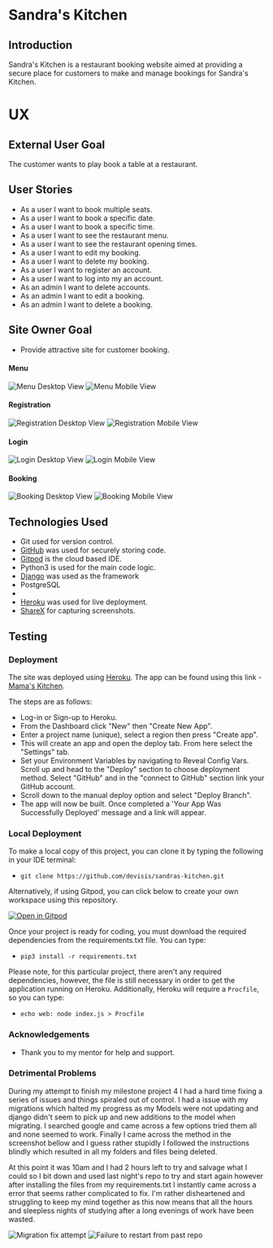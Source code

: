 # Sandra's Kitchen

## Introduction

Sandra's Kitchen is a restaurant booking website aimed at providing a secure place for customers to make and manage bookings for Sandra's Kitchen.

# UX

## External User Goal

The customer wants to play book a table at a restaurant.

## User Stories

- As a user I want to book multiple seats.
- As a user I want to book a specific date.
- As a user I want to book a specific time.
- As a user I want to see the restaurant menu.
- As a user I want to see the restaurant opening times.
- As a user I want to edit my booking.
- As a user I want to delete my booking.
- As a user I want to register an account.
- As a user I want to log into my an account.
- As an admin I want to delete accounts.
- As an admin I want to edit a booking.
- As an admin I want to delete a booking.


## Site Owner Goal

- Provide attractive site for customer booking.

#### Menu

![Menu Desktop View](documentation/wireframes/menu-desk.png)
![Menu Mobile View](documentation/wireframes/menu-mob.png)

#### Registration

![Registration Desktop View](documentation/wireframes/registration-desk.png)
![Registration Mobile View](documentation/wireframes/registration-mob.png)

#### Login

![Login Desktop View](documentation/wireframes/login-desk.png)
![Login Mobile View](documentation/wireframes/login-mob.png)

#### Booking

![Booking Desktop View](documentation/wireframes/reservation-desk.png)
![Booking Mobile View](documentation/wireframes/reservation-mob.png)


## Technologies Used

- Git used for version control.
- [GitHub]() was used for securely storing code.
- [Gitpod](https://gitpod.io/) is the cloud based IDE.
- Python3 is used for the main code logic.
- [Django](https://www.djangoproject.com/) was used as the framework
- PostgreSQL
- 
- [Heroku](https://heroku.com/) was used for live deployment.
- [ShareX](https://getsharex.com/) for capturing screenshots.

## Testing

<!-- To view all testing documentation please refer to [TESTING.md](TESTING.md) -->

### Deployment

The site was deployed using [Heroku](https://heroku.com/). The app can be found using this link - [Mama's Kitchen](https://sandras-kitchen.herokuapp.com/).

The steps are as follows:

- Log-in or Sign-up to Heroku.
- From the Dashboard click "New" then "Create New App".
- Enter a project name (unique), select a region then press "Create app".
- This will create an app and open the deploy tab. From here select the "Settings" tab.
- Set your Environment Variables by navigating to Reveal Config Vars.
Scroll up and head to the "Deploy" section to choose deployment method. Select "GitHub" and in the "connect to GitHub" section link your GitHub account.
- Scroll down to the manual deploy option and select "Deploy Branch".
- The app will now be built. Once completed a 'Your App Was Successfully Deployed' message and a link will appear.

### Local Deployment

To make a local copy of this project, you can clone it by typing the following in your IDE terminal:

- `git clone https://github.com/devisis/sandras-kitchen.git`

Alternatively, if using Gitpod, you can click below to create your own workspace using this repository.

[![Open in Gitpod](https://gitpod.io/button/open-in-gitpod.svg)](https://gitpod.io/#https://github.com/devisis/sandras-kitchen)

Once your project is ready for coding, you must download the required dependencies from the requirements.txt file. You can type:

- `pip3 install -r requirements.txt`

Please note, for this particular project, there aren't any required dependencies, however, the file is still necessary in order to get the application running on Heroku.
Additionally, Heroku will require a `Procfile`, so you can type:

- `echo web: node index.js > Procfile`

### Acknowledgements

- Thank you to my mentor for help and support.

### Detrimental Problems

During my attempt to finish my milestone project 4 I had a hard time fixing a series of issues and things spiraled out of control.
I had a issue with my migrations which halted my progress as my Models were not updating and django didn't seem to pick up and new additions to the model when migrating. I searched google and came across a few options tried them all and none seemed to work. Finally I came across the method in the screenshot bellow and I guess rather stupidly I followed the instructions blindly which resulted in all my folders and files being deleted.

At this point it was 10am and I had 2 hours left to try and salvage what I could so I bit down and used last night's repo to try and start again however after installing the files from my requirements.txt I instantly came across a error that seems rather complicated to fix. I'm rather disheartened and struggling to keep my mind together as this now means that all the hours and sleepless nights of studying after a long evenings of work have been wasted. 

![Migration fix attempt](documentation/issues/file-wipe.png)
![Failure to restart from past repo](documentation/issues/final-issue.png)